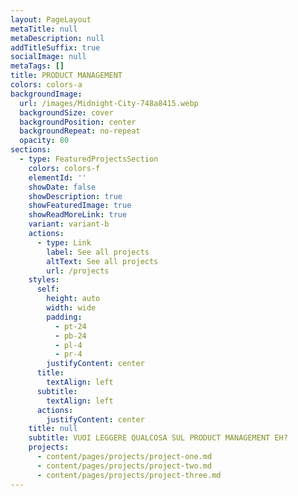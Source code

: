 ```yaml
---
layout: PageLayout
metaTitle: null
metaDescription: null
addTitleSuffix: true
socialImage: null
metaTags: []
title: PRODUCT MANAGEMENT
colors: colors-a
backgroundImage:
  url: /images/Midnight-City-748a8415.webp
  backgroundSize: cover
  backgroundPosition: center
  backgroundRepeat: no-repeat
  opacity: 80
sections:
  - type: FeaturedProjectsSection
    colors: colors-f
    elementId: ''
    showDate: false
    showDescription: true
    showFeaturedImage: true
    showReadMoreLink: true
    variant: variant-b
    actions:
      - type: Link
        label: See all projects
        altText: See all projects
        url: /projects
    styles:
      self:
        height: auto
        width: wide
        padding:
          - pt-24
          - pb-24
          - pl-4
          - pr-4
        justifyContent: center
      title:
        textAlign: left
      subtitle:
        textAlign: left
      actions:
        justifyContent: center
    title: null
    subtitle: VUOI LEGGERE QUALCOSA SUL PRODUCT MANAGEMENT EH?
    projects:
      - content/pages/projects/project-one.md
      - content/pages/projects/project-two.md
      - content/pages/projects/project-three.md
---
```

